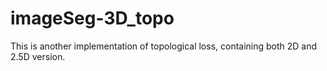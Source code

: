# imageSeg-3D_topo

This is another implementation of topological loss, containing both 2D and 2.5D version. 
